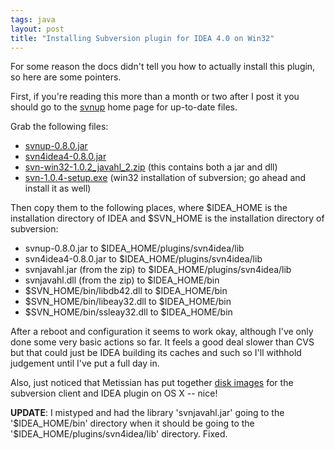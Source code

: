 ```yaml
---
tags: java
layout: post
title: "Installing Subversion plugin for IDEA 4.0 on Win32"
---
```




For some reason the docs didn't tell you how to actually install this plugin, so here are some pointers.

<p>First, if you're reading this more than a month or two after I post it you should go to the <a href="http://svnup.tigris.org/">svnup</a> home page for up-to-date files.</p>

<p>Grab the following files:</p>
<ul>
  <li><a href="http://svnup.tigris.org/files/documents/646/13161/svnup-0.8.0.jar">svnup-0.8.0.jar</a>
  <li><a href="http://svnup.tigris.org/files/documents/646/13160/svn4idea4-0.8.0.jar">svn4idea4-0.8.0.jar</a>
  <li><a href="http://subversion.tigris.org/files/documents/15/13035/svn-win32-1.0.2_javahl_2.zip">svn-win32-1.0.2_javahl_2.zip</a> (this contains both a jar and dll)
  <li><a href="http://subversion.tigris.org/files/documents/15/13508/svn-1.0.4-setup.exe">svn-1.0.4-setup.exe</a> (win32 installation of subversion; go ahead and install it as well)
</ul>
<p>Then copy them to the following places, where $IDEA_HOME is the installation directory of IDEA and $SVN_HOME is the installation directory of subversion:</p>
<ul>
 <li>svnup-0.8.0.jar to $IDEA_HOME/plugins/svn4idea/lib</li>
 <li>svn4idea4-0.8.0.jar to $IDEA_HOME/plugins/svn4idea/lib</li>
 <li>svnjavahl.jar (from the zip) to $IDEA_HOME/plugins/svn4idea/lib</li>
 <li>svnjavahl.dll (from the zip) to $IDEA_HOME/bin</li>
 <li>$SVN_HOME/bin/libdb42.dll to $IDEA_HOME/bin</li>
 <li>$SVN_HOME/bin/libeay32.dll to $IDEA_HOME/bin</li>
 <li>$SVN_HOME/bin/ssleay32.dll to $IDEA_HOME/bin</li>
</ul>
<p>After a reboot and configuration it seems to work okay, although I've only done some very basic actions so far. It feels a good deal slower than CVS but that could just be IDEA building its caches and such so I'll withhold judgement until I've put a full day in.</p>

<p>Also, just noticed that Metissian has put together <a href="http://metissian.com/projects/macosx/subversion/">disk images</a> for the subversion client and IDEA plugin on OS X -- nice!</p>

<p><b>UPDATE</b>: I mistyped and had the library 'svnjavahl.jar' going to the '$IDEA_HOME/bin' directory when it should be going to the '$IDEA_HOME/plugins/svn4idea/lib' directory. Fixed.</p>


